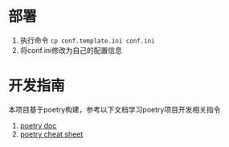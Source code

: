 
# 部署
1. 执行命令 ```cp conf.template.ini conf.ini```
2. 将conf.ini修改为自己的配置信息

# 开发指南
本项目基于poetry构建，参考以下文档学习poetry项目开发相关指令
1. [poetry doc](https://github.com/python-poetry/poetry)
2. [poetry cheat sheet](https://www.yippeecode.com/topics/python-poetry-cheat-sheet/)

